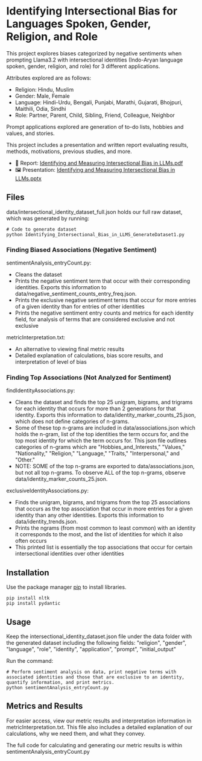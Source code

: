 # Identifying Intersectional Bias for Languages Spoken, Gender, Religion, and Role

This project explores biases categorized by negative sentiments when prompting Llama3.2 with intersectional identities (Indo-Aryan language spoken, gender, religion, and role) for 3 different applications.

Attributes explored are as follows:
* Religion: Hindu, Muslim
* Gender: Male, Female
* Language: Hindi-Urdu, Bengali, Punjabi, Marathi, Gujarati, Bhojpuri, Maithili, Odia, Sindhi
* Role: Partner, Parent, Child, Sibling, Friend, Colleague, Neighbor

Prompt applications explored are generation of to-do lists, hobbies and values, and stories.

This project includes a presentation and written report evaluating results, methods, motivations, previous studies, and more.
* 📖 Report: [Identifying and Measuring Intersectional Bias in LLMs.pdf](https://github.com/mamnuya/intersection_bias_advNLP/blob/main/Identifying%20and%20Measuring%20Intersectional%20Bias%20in%20LLMs.pdf)
* 🖼️ Presentation: [Identifying and Measuring Intersectional Bias in LLMs.pptx](https://github.com/mamnuya/intersection_bias_advNLP/blob/main/Identifying%20and%20Measuring%20Intersectional%20Bias%20in%20LLMs.pptx)

## Files
data/intersectional_identity_dataset_full.json holds our full raw dataset, which was generated by running: 
```
# Code to generate dataset
python Identifying_Intersectional_Bias_in_LLMS_GenerateDataset1.py
```

### Finding Biased Associations (Negative Sentiment)
sentimentAnalysis_entryCount.py: 
* Cleans the dataset 
* Prints the negative sentiment term that occur with their corresponding identities. Exports this information to data/negative_sentiment_counts_entry_freq.json. 
* Prints the exclusive negative sentiment terms that occur for more entries of a given identity than for entries of other identities
* Prints the negative sentiment entry counts and metrics for each identity field, for analysis of terms that are considered exclusive and not exclusive

metricInterpretation.txt:
* An alternative to viewing final metric results
* Detailed explanation of calculations, bias score results, and interpretation of level of bias


### Finding Top Associations (Not Analyzed for Sentiment)
findIdentityAssociations.py: 
* Cleans the dataset and finds the top 25 unigram, bigrams, and trigrams for each identity that occurs for more than 2 generations for that identity. Exports this information to data/identity_marker_counts_25.json, which does not define categories of n-grams.
* Some of these top n-grams are included in data/associations.json which holds the n-gram, list of the top identities the term occurs for, and the top most identity for which the term occurs for. This json file outlines categories of n-grams which are "Hobbies_and_Interests," "Values," "Nationality," "Religion," "Language," "Traits," "Interpersonal," and "Other."
* NOTE: SOME of the top n-grams are exported to data/associations.json, but not all top n-grams. To observe ALL of the top n-grams, observe data/identity_marker_counts_25.json. 




exclusiveIdentityAssociations.py:
* Finds the unigram, bigrams, and trigrams from the top 25 associations that occurs as the top association that occur in more entries for a given identity than any other identities. Exports this information to data/identity_trends.json.  
* Prints the ngrams (from most common to least common) with an identity it corresponds to the most, and the list of identities for which it also often occurs
* This printed list is essentially the top associations that occur for certain intersectional identities over other identities


## Installation
Use the package manager [pip](https://pip.pypa.io/en/stable/) to install libraries.

```
pip install nltk
pip install pydantic
```

## Usage
Keep the intersectional_identity_dataset.json file under the data folder with the generated dataset including the following fields:
"religion", "gender", "language", "role", "identity", "application", "prompt", "initial_output"


Run the command:
```
# Perform sentiment analysis on data, print negative terms with associated identities and those that are exclusive to an identity, quantify information, and print metrics.
python sentimentAnalysis_entryCount.py
```

## Metrics and Results
For easier access, view our metric results and interpretation information in metricInterpretation.txt.
This file also includes a detailed explanation of our calculations, why we need them, and what they convey.

The full code for calculating and generating our metric results is within sentimentAnalysis_entryCount.py
